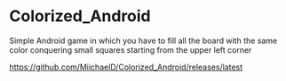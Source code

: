 Colorized_Android
=================

Simple Android game in which you have to fill all the board with the same color conquering small squares starting from the upper left corner

https://github.com/MiichaelD/Colorized_Android/releases/latest
